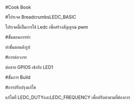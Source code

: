 #Cook Book

#โปรเจค BreadcrumbsLEDC_BASIC

โปรเจคนี้เป็นการใช้ Ledc เพื่อสร้างสัญญาณ pwm

#ขั้นตอนการทำ

ทำขั้นตอนดังรูป

#การต่อวงจร

ต่อสาย GPIO5 เข้ากับ LED1

#ขั้นการ Build

#การปรับปรุงแก้ไข

แก้ไขที่ LEDC_DUTYและLEDC_FREQUENCY เพื่อปรับค่าตามที่ต้องการ

